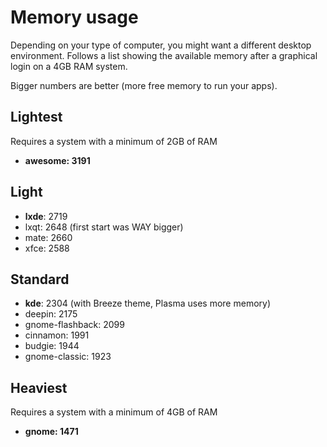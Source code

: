 # Memory usage

Depending on your type of computer, you might want a different desktop environment.
Follows a list showing the available memory after a graphical login on a 4GB RAM system.

Bigger numbers are better (more free memory to run your apps).

## Lightest

Requires a system with a minimum of 2GB of RAM

- **awesome: 3191**

## Light

- **lxde**: 2719
- lxqt: 2648 (first start was WAY bigger)
- mate: 2660
- xfce: 2588

## Standard

- **kde**: 2304 (with Breeze theme, Plasma uses more memory)
- deepin: 2175
- gnome-flashback: 2099
- cinnamon: 1991
- budgie: 1944
- gnome-classic: 1923

## Heaviest

Requires a system with a minimum of 4GB of RAM

- **gnome: 1471**
